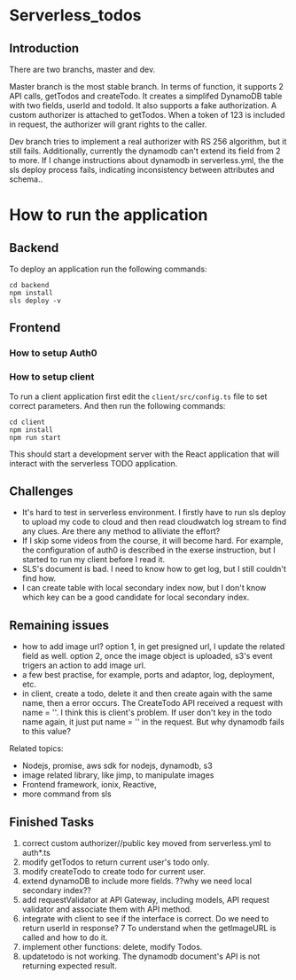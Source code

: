 # Serverless_todos

## Introduction
There are two branchs, master and dev.

Master branch is the most stable branch. 
In terms of function, it supports 2 API calls, getTodos and createTodo. It creates a simplifed DynamoDB table with two fields, userId and todoId. It also supports a fake authorization. A custom authorizer is attached to getTodos. When a token of 123 is included in request, the authorizer will grant rights to the caller.


Dev branch tries to implement a real authorizer with RS 256 algorithm, but it still fails. Additionally, currently the dynamodb can't extend its field from 2 to more. If I change instructions about dynamodb in serverless.yml, the the sls deploy process fails, indicating inconsistency between attributes and schema..

# How to run the application

## Backend

To deploy an application run the following commands:

```
cd backend
npm install
sls deploy -v
```

## Frontend
### How to setup Auth0

### How to setup client

To run a client application first edit the `client/src/config.ts` file to set correct parameters. And then run the following commands:

```
cd client
npm install
npm run start
```

This should start a development server with the React application that will interact with the serverless TODO application.
## Challenges
* It's hard to test in serverless environment. I firstly have to run sls deploy to upload my code to cloud and then read cloudwatch log stream to find any clues. Are there any method to alliviate the effort?
* If I skip some videos from the course, it will become hard. For example, the configuration of auth0 is described in the exerse instruction, but I started to run my client before I read it. 
* SLS's document is bad. I need to know how to get log, but I still couldn't find how.
* I can create table with local secondary index now, but I don't know which key can be a good candidate for local secondary index.


## Remaining issues

* how to add image url? option 1, in get presigned url, I update the related field as well. option 2, once the image object is uploaded, s3's event trigers an action to add image url.
* a few best practise, for example, ports and adaptor, log, deployment, etc.
* in client, create a todo, delete it and then create again with the same name, then a error occurs. The CreateTodo API received a request with name = ''. I think this is client's problem. If user don't key in the todo name again, it just put name = '' in the request. But why dynamodb fails to this value?

Related topics:
* Nodejs, promise, aws sdk for nodejs, dynamodb, s3 
* image related library, like jimp, to manipulate images
* Frontend framework, ionix, Reactive,
* more command from sls





## Finished Tasks
1) correct custom authorizer//public key moved from serverless.yml to auth*.ts
2) modify getTodos to return current user's todo only.
3) modify createTodo to create todo for current user.
4) extend dynamoDB to include more fields. ??why we need local secondary index??
5) add requestValidator at API Gateway, including models, API request validator and associate them with API method.
6) integrate with client to see if the interface is correct. Do we need to return userId in response?
7 To understand when the getImageURL is called and how to do it.
8) implement other functions: delete, modify Todos.
9) updatetodo is not working. The dynamodb document's API is not returning expected result.

